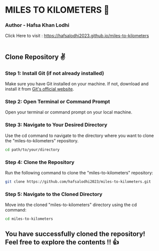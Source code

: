 # MILES TO KILOMETERS 🎉
### Author - Hafsa Khan Lodhi
Click Here to visit : https://hafsalodhi2023.github.io/miles-to-kilometers<br><br>
## Clone Repository ✌
### Step 1: Install Git (if not already installed)
Make sure you have Git installed on your machine. If not, download and install it from <a href="https://git-scm.com/" >Git's official website</a>.
### Step 2: Open Terminal or Command Prompt
Open your terminal or command prompt on your local machine.
### Step 3: Navigate to Your Desired Directory
Use the cd command to navigate to the directory where you want to clone the "miles-to-kilometers" repository.
```bash
cd path/to/your/directory
```
### Step 4: Clone the Repository
Run the following command to clone the "miles-to-kilometers" repository:
```bash
git clone https://github.com/hafsalodhi2023/miles-to-kilometers.git
```
### Step 5: Navigate to the Cloned Directory
Move into the cloned "miles-to-kilometers" directory using the cd command:
```bash
cd miles-to-kilometers
```

## You have successfully cloned the repository! Feel free to explore the contents !! 👍
